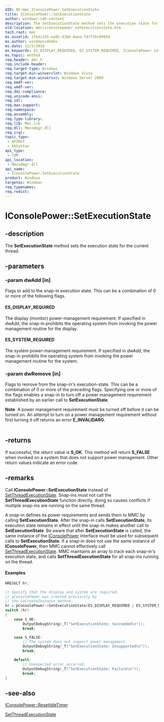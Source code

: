 ```yaml
---
UID: NF:mmc.IConsolePower.SetExecutionState
title: IConsolePower::SetExecutionState
author: windows-sdk-content
description: The SetExecutionState method sets the execution state for the current thread.
old-location: mmc\iconsolepower_setexecutionstate.htm
tech.root: mmc
ms.assetid: 1fbdc155-ea95-43b6-8aea-f47ff0c89859
ms.author: windowssdkdev
ms.date: 12/5/2018
ms.keywords: ES_DISPLAY_REQUIRED, ES_SYSTEM_REQUIRED, IConsolePower interface [MMC],SetExecutionState method, IConsolePower.SetExecutionState, IConsolePower::SetExecutionState, SetExecutionState, SetExecutionState method [MMC], SetExecutionState method [MMC],IConsolePower interface, _slate_iconsolepower_setexecutionstate, mmc.iconsolepower_setexecutionstate, mmc/IConsolePower::SetExecutionState
ms.topic: method
req.header: mmc.h
req.include-header: 
req.target-type: Windows
req.target-min-winverclnt: Windows Vista
req.target-min-winversvr: Windows Server 2008
req.kmdf-ver: 
req.umdf-ver: 
req.ddi-compliance: 
req.unicode-ansi: 
req.idl: 
req.max-support: 
req.namespace: 
req.assembly: 
req.type-library: 
req.lib: Mmc.lib
req.dll: Mmcndmgr.dll
req.irql: 
topic_type:
 - APIRef
 - kbSyntax
api_type:
 - COM
api_location:
 - Mmcndmgr.dll
api_name:
 - IConsolePower.SetExecutionState
product: Windows
targetos: Windows
req.typenames: 
req.redist: 
---
```


# IConsolePower::SetExecutionState


## -description


The 
<b>SetExecutionState</b> method sets the execution state for the current thread.


## -parameters




### -param dwAdd [in]

Flags to add to the snap-in execution state. This can be a combination of 0 or more of the following flags.



#### ES_DISPLAY_REQUIRED

The display (monitor) power-management requirement. If specified in <i>dwAdd</i>, the snap-in prohibits the operating system from invoking the power management routine for the display.



#### ES_SYSTEM_REQUIRED

The system power-management requirement. If specified in <i>dwAdd</i>, the snap-in prohibits the operating system from invoking the power management routine for the system.


### -param dwRemove [in]

Flags to remove from the snap-in's execution-state. This can be a combination of 0 or more of the preceding flags. Specifying one or more of the flags enables a snap-in to turn off a power management requirement established by an earlier call to 
<b>SetExecutionState</b>.

<div class="alert"><b>Note</b>  A power management requirement must be turned off before it can be turned on. An attempt to turn on a power management requirement without first turning it off returns an error <b>E_INVALIDARG</b>.</div>
<div> </div>

## -returns



If successful, the return value is <b>S_OK</b>. This method will return <b>S_FALSE</b> when invoked on a system that does not support power management. Other return values indicate an error code.




## -remarks



Call <b>IConsolePower::SetExecutionState</b> instead of 
<a href="https://msdn.microsoft.com/9214ea84-7636-4a78-91fd-a5a5da8199a1">SetThreadExecutionState</a>. Snap-ins must not call the <b>SetThreadExecutionState</b> function directly, doing so causes conflicts if multiple snap-ins are running on the same thread.

A snap-in defines its power requirements and sends them to MMC by calling 
<b>SetExecutionState</b>. After the snap-in calls 
<b>SetExecutionState</b>, its execution state remains in effect until the snap-in makes another call to 
<b>SetExecutionState</b>. Be aware that after <b>SetExecutionState</b> is called, the same instance of the <a href="https://msdn.microsoft.com/d34e8da0-2689-4514-be10-4c11008432b3">IConsolePower</a> interface must be used for subsequent calls to <b>SetExecutionState</b>. If a snap-in does not use the same instance of <b>IConsolePower</b>, then MMC cannot effectively call <a href="https://msdn.microsoft.com/9214ea84-7636-4a78-91fd-a5a5da8199a1">SetThreadExecutionState</a>. MMC maintains an array to track each snap-in's execution state, and calls <b>SetThreadExecutionState</b> for all snap-ins running on the thread.


#### Examples


```cpp
HRESULT hr;

// Specify that the display and system are required.
// pConsolePower was created previously by
// the CoCreateInstance method.
hr = pConsolePower->SetExecutionState(ES_DISPLAY_REQUIRED | ES_SYSTEM_REQUIRED,0);
switch (hr)
{
    case S_OK:
        OutputDebugString(_T("SetExecutionState: Succeeded\n"));
        break;

    case S_FALSE:
        // The system does not support power management.
        OutputDebugString(_T("SetExecutionState: Unsupported\n"));
        break;

    default:
        // Unexpected error occurred.
        OutputDebugString(_T("SetExecutionState: Failure\n"));
        break;
}
```





## -see-also




<a href="https://msdn.microsoft.com/83de4b7f-3214-4354-a4a0-721054e2e899">IConsolePower::ResetIdleTimer</a>



<a href="https://msdn.microsoft.com/9214ea84-7636-4a78-91fd-a5a5da8199a1">SetThreadExecutionState</a>
 

 


